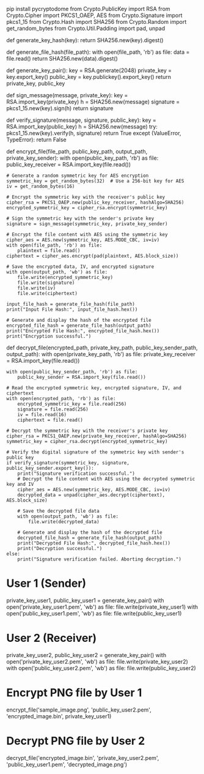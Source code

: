 pip install pycryptodome
from Crypto.PublicKey import RSA
from Crypto.Cipher import PKCS1_OAEP, AES
from Crypto.Signature import pkcs1_15
from Crypto.Hash import SHA256
from Crypto.Random import get_random_bytes
from Crypto.Util.Padding import pad, unpad

def generate_key_hash(key):
    return SHA256.new(key).digest()

def generate_file_hash(file_path):
    with open(file_path, 'rb') as file:
        data = file.read()
        return SHA256.new(data).digest()

def generate_key_pair():
    key = RSA.generate(2048)
    private_key = key.export_key()
    public_key = key.publickey().export_key()
    return private_key, public_key

def sign_message(message, private_key):
    key = RSA.import_key(private_key)
    h = SHA256.new(message)
    signature = pkcs1_15.new(key).sign(h)
    return signature

def verify_signature(message, signature, public_key):
    key = RSA.import_key(public_key)
    h = SHA256.new(message)
    try:
        pkcs1_15.new(key).verify(h, signature)
        return True
    except (ValueError, TypeError):
        return False

def encrypt_file(file_path, public_key_path, output_path, private_key_sender):
    with open(public_key_path, 'rb') as file:
        public_key_receiver = RSA.import_key(file.read())

    # Generate a random symmetric key for AES encryption
    symmetric_key = get_random_bytes(32)  # Use a 256-bit key for AES
    iv = get_random_bytes(16)

    # Encrypt the symmetric key with the receiver's public key
    cipher_rsa = PKCS1_OAEP.new(public_key_receiver, hashAlgo=SHA256)
    encrypted_symmetric_key = cipher_rsa.encrypt(symmetric_key)

    # Sign the symmetric key with the sender's private key
    signature = sign_message(symmetric_key, private_key_sender)

    # Encrypt the file content with AES using the symmetric key
    cipher_aes = AES.new(symmetric_key, AES.MODE_CBC, iv=iv)
    with open(file_path, 'rb') as file:
        plaintext = file.read()
    ciphertext = cipher_aes.encrypt(pad(plaintext, AES.block_size))

    # Save the encrypted data, IV, and encrypted signature
    with open(output_path, 'wb') as file:
        file.write(encrypted_symmetric_key)
        file.write(signature)
        file.write(iv)
        file.write(ciphertext)

    input_file_hash = generate_file_hash(file_path)
    print("Input File Hash:", input_file_hash.hex())

    # Generate and display the hash of the encrypted file
    encrypted_file_hash = generate_file_hash(output_path)
    print("Encrypted File Hash:", encrypted_file_hash.hex())
    print("Encryption successful.")

def decrypt_file(encrypted_path, private_key_path, public_key_sender_path, output_path):
    with open(private_key_path, 'rb') as file:
        private_key_receiver = RSA.import_key(file.read())

    with open(public_key_sender_path, 'rb') as file:
        public_key_sender = RSA.import_key(file.read())

    # Read the encrypted symmetric key, encrypted signature, IV, and ciphertext
    with open(encrypted_path, 'rb') as file:
        encrypted_symmetric_key = file.read(256)
        signature = file.read(256)
        iv = file.read(16)
        ciphertext = file.read()

    # Decrypt the symmetric key with the receiver's private key
    cipher_rsa = PKCS1_OAEP.new(private_key_receiver, hashAlgo=SHA256)
    symmetric_key = cipher_rsa.decrypt(encrypted_symmetric_key)

    # Verify the digital signature of the symmetric key with sender's public key
    if verify_signature(symmetric_key, signature, public_key_sender.export_key()):
        print("Signature verification successful.")
        # Decrypt the file content with AES using the decrypted symmetric key and IV
        cipher_aes = AES.new(symmetric_key, AES.MODE_CBC, iv=iv)
        decrypted_data = unpad(cipher_aes.decrypt(ciphertext), AES.block_size)

        # Save the decrypted file data
        with open(output_path, 'wb') as file:
            file.write(decrypted_data)

        # Generate and display the hash of the decrypted file
        decrypted_file_hash = generate_file_hash(output_path)
        print("Decrypted File Hash:", decrypted_file_hash.hex())
        print("Decryption successful.")
    else:
        print("Signature verification failed. Aborting decryption.")

# User 1 (Sender)
private_key_user1, public_key_user1 = generate_key_pair()
with open('private_key_user1.pem', 'wb') as file:
    file.write(private_key_user1)
with open('public_key_user1.pem', 'wb') as file:
    file.write(public_key_user1)

# User 2 (Receiver)
private_key_user2, public_key_user2 = generate_key_pair()
with open('private_key_user2.pem', 'wb') as file:
    file.write(private_key_user2)
with open('public_key_user2.pem', 'wb') as file:
    file.write(public_key_user2)

# Encrypt PNG file by User 1
encrypt_file('sample_image.png', 'public_key_user2.pem', 'encrypted_image.bin', private_key_user1)

# Decrypt PNG file by User 2
decrypt_file('encrypted_image.bin', 'private_key_user2.pem', 'public_key_user1.pem', 'decrypted_image.png')
